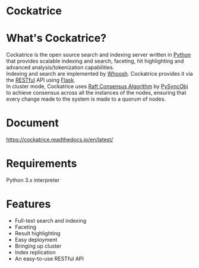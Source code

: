 Cockatrice
==========

# What's Cockatrice?

Cockatrice is the open source search and indexing server written in [Python](https://www.python.org) that provides scalable indexing and search, faceting, hit highlighting and advanced analysis/tokenization capabilities.  
Indexing and search are implemented by [Whoosh](https://whoosh.readthedocs.io/en/latest/). Cockatrice provides it via the [RESTful](https://en.wikipedia.org/wiki/Representational_state_transfer) API using [Flask](http://flask.pocoo.org/docs/).   
In cluster mode, Cockatrice uses [Raft Consensus Algorithm](https://raft.github.io) by [PySyncObj](https://pysyncobj.readthedocs.io/en/latest/) to achieve consensus across all the instances of the nodes, ensuring that every change made to the system is made to a quorum of nodes.


# Document

https://cockatrice.readthedocs.io/en/latest/


# Requirements

Python 3.x interpreter


# Features

- Full-text search and indexing
- Faceting
- Result highlighting
- Easy deployment
- Bringing up cluster
- Index replication
- An easy-to-use RESTful API
